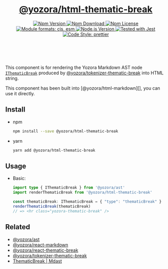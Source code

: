 <header>
  <h1 align="center">
    <a href="https://github.com/guanghechen/yozora-html/tree/main/packages/thematic-break#readme">@yozora/html-thematic-break</a>
  </h1>
  <div align="center">
    <a href="https://www.npmjs.com/package/@yozora/html-thematic-break">
      <img
        alt="Npm Version"
        src="https://img.shields.io/npm/v/@yozora/html-thematic-break.svg"
      />
    </a>
    <a href="https://www.npmjs.com/package/@yozora/html-thematic-break">
      <img
        alt="Npm Download"
        src="https://img.shields.io/npm/dm/@yozora/html-thematic-break.svg"
      />
    </a>
    <a href="https://www.npmjs.com/package/@yozora/html-thematic-break">
      <img
        alt="Npm License"
        src="https://img.shields.io/npm/l/@yozora/html-thematic-break.svg"
      />
    </a>
    <a href="#install">
      <img
        alt="Module formats: cjs, esm"
        src="https://img.shields.io/badge/module_formats-cjs%2C%20esm-green.svg"
      />
    </a>
    <a href="https://github.com/nodejs/node">
      <img
        alt="Node.js Version"
        src="https://img.shields.io/node/v/@yozora/html-thematic-break"
      />
    </a>
    <a href="https://github.com/facebook/jest">
      <img
        alt="Tested with Jest"
        src="https://img.shields.io/badge/tested_with-jest-9c465e.svg"
      />
    </a>
    <a href="https://github.com/prettier/prettier">
      <img
        alt="Code Style: prettier"
        src="https://img.shields.io/badge/code_style-prettier-ff69b4.svg?style=flat-square"
      />
    </a>
  </div>
</header>
<br/>

This component is for rendering the Yozora Markdown AST node [`IThematicBreak`][@yozora/ast] 
produced by [@yozora/tokenizer-thematic-break][] into HTML string.

This component has been built into [@yozora/html-markdown][], you can use it directly.

## Install

* npm

  ```bash
  npm install --save @yozora/html-thematic-break
  ```

* yarn

  ```bash
  yarn add @yozora/html-thematic-break
  ```


## Usage

* Basic:

  ```typescript
  import type { IThematicBreak } from '@yozora/ast'
  import renderThematicBreak from '@yozora/html-thematic-break'

  const thematicBreak: IThematicBreak = { "type": "thematicBreak" }
  renderThematicBreak(thematicBreak)
  // => <hr class="yozora-thematic-break" />
  ```

## Related

* [@yozora/ast][]
* [@yozora/react-markdown][]
* [@yozora/react-thematic-break][]
* [@yozora/tokenizer-thematic-break][]
* [ThematicBreak | Mdast][mdast]


[@yozora/ast]: https://www.npmjs.com/package/@yozora/ast#thematic-break
[@yozora/react-markdown]: https://www.npmjs.com/package/@yozora/react-markdown
[@yozora/tokenizer-thematic-break]: https://www.npmjs.com/package/@yozora/tokenizer-thematic-break
[@yozora/react-thematic-break]: https://www.npmjs.com/package/@yozora/react-thematic-break
[mdast]: https://github.com/syntax-tree/mdast#thematic-break
